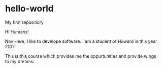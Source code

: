 # hello-world
My first repositiory

Hi Humans!

Nav Here, I like to develope software.
I am a student of Howard in this year 2017

This is this course which provides me the oppurtunities 
and provide wings to my dreams.
